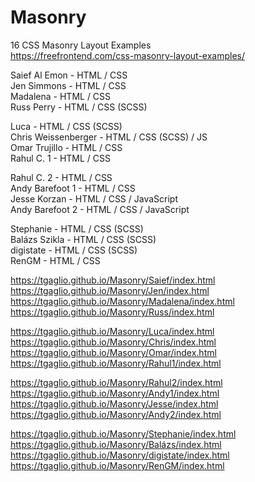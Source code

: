 # Masonry

16 CSS Masonry Layout Examples <br>
https://freefrontend.com/css-masonry-layout-examples/

Saief Al Emon - HTML / CSS <br>
Jen Simmons - HTML / CSS <br>
Madalena - HTML / CSS <br>
Russ Perry - HTML / CSS (SCSS) <br>

Luca - HTML / CSS (SCSS) <br>
Chris Weissenberger - HTML / CSS (SCSS) / JS <br>
Omar Trujillo - HTML / CSS <br>
Rahul C. 1 - HTML / CSS

Rahul C. 2 - HTML / CSS <br>
Andy Barefoot 1 - HTML / CSS <br>
Jesse Korzan - HTML / CSS / JavaScript <br>
Andy Barefoot 2 - HTML / CSS / JavaScript 

Stephanie - HTML / CSS (SCSS) <br>
Balázs Szikla - HTML / CSS (SCSS) <br>
digistate - HTML / CSS (SCSS) <br>
RenGM - HTML / CSS

https://tgaglio.github.io/Masonry/Saief/index.html <br>
https://tgaglio.github.io/Masonry/Jen/index.html <br>
https://tgaglio.github.io/Masonry/Madalena/index.html <br>
https://tgaglio.github.io/Masonry/Russ/index.html

https://tgaglio.github.io/Masonry/Luca/index.html <br>
https://tgaglio.github.io/Masonry/Chris/index.html <br>
https://tgaglio.github.io/Masonry/Omar/index.html <br>
https://tgaglio.github.io/Masonry/Rahul1/index.html

https://tgaglio.github.io/Masonry/Rahul2/index.html <br>
https://tgaglio.github.io/Masonry/Andy1/index.html <br>
https://tgaglio.github.io/Masonry/Jesse/index.html <br>
https://tgaglio.github.io/Masonry/Andy2/index.html

https://tgaglio.github.io/Masonry/Stephanie/index.html <br>
https://tgaglio.github.io/Masonry/Balázs/index.html <br>
https://tgaglio.github.io/Masonry/digistate/index.html <br>
https://tgaglio.github.io/Masonry/RenGM/index.html
